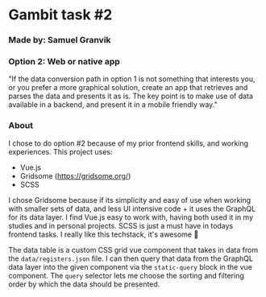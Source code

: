 # Gambit task #2 
### Made by: Samuel Granvik

### Option 2: Web or native app
"If the data conversion path in option 1 is not something that interests you, or you prefer a more graphical solution, create an app that retrieves and parses the data and presents it as is. The key point is to make use of data available in a backend, and present it in a mobile friendly way." 

### About
I chose to do option #2 because of my prior frontend skills, and working experiences. 
This project uses:
- Vue.js
- Gridsome (https://gridsome.org/)
- SCSS

I chose Gridsome because if its simplicity and easy of use when working with smaller sets of data, and less UI intensive code + it uses the GraphQL for its data layer. I find Vue.js easy to work with, having both used it in my studies and in personal projects. SCSS is just a must have in todays frontend tasks. I really like this techstack, it's awesome 🤟

The data table is a custom CSS grid vue component that takes in data from the `data/registers.json` file. I can then query that data from the GraphQL data layer into the given component via the `static-query` block in the vue component. The `query` selector lets me choose the sorting and filtering order by which the data should be presented.